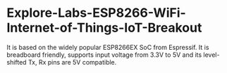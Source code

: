 # Explore-Labs-ESP8266-WiFi-Internet-of-Things-IoT-Breakout
It is based on the widely popular ESP8266EX SoC from Espressif. It is breadboard friendly, supports input voltage from 3.3V to 5V and its level-shifted Tx, Rx pins are 5V compatible.
